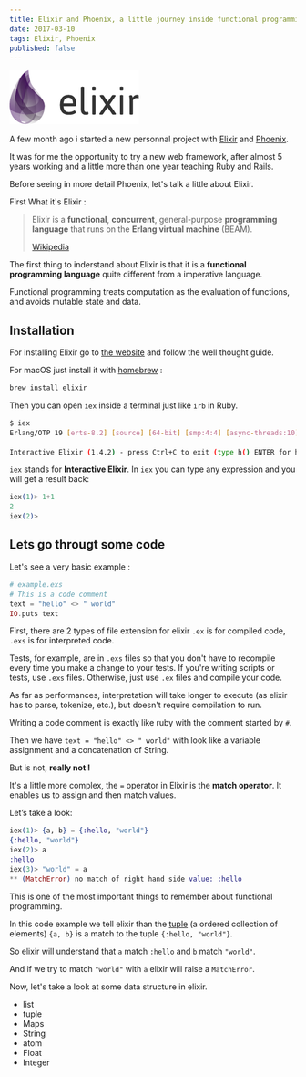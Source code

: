 ```yaml
---
title: Elixir and Phoenix, a little journey inside functional programming - Part 1
date: 2017-03-10
tags: Elixir, Phoenix
published: false
---
```


![elixir-logo](/assets/images/blog/2017-03-10-elixir-and-phoenix-part1/elixir-logo.png)

A few month ago i started a new personnal project with [Elixir](http://elixir-lang.org/) and [Phoenix](http://www.phoenixframework.org/).

It was for me the opportunity to try a new web framework, after almost 5 years working and a little more than one year teaching Ruby and Rails.

Before seeing in more detail Phoenix, let's talk a little about Elixir.

First What it's Elixir :

> Elixir is a **functional**, **concurrent**, general-purpose **programming language** that runs on the **Erlang virtual machine** (BEAM).
>
>[Wikipedia](https://en.wikipedia.org/wiki/Elixir_(programming_language))

The first thing to inderstand about Elixir is that it is a **functional programming language** quite different from a imperative language.

Functional programming treats computation as the evaluation of functions, and avoids mutable state and data.

## Installation

For installing Elixir go to [the website](http://elixir-lang.org/install.html) and follow the well thought guide.

For macOS just install it with [homebrew](https://brew.sh/) :

```bash
brew install elixir
```

Then you can open `iex` inside a terminal just like `irb` in Ruby.

```bash
$ iex
Erlang/OTP 19 [erts-8.2] [source] [64-bit] [smp:4:4] [async-threads:10] [hipe] [kernel-poll:false] [dtrace]

Interactive Elixir (1.4.2) - press Ctrl+C to exit (type h() ENTER for help)
```

`iex` stands for **Interactive Elixir**. In `iex` you can type any expression and you will get a result back:

```elixir
iex(1)> 1+1
2
iex(2)>
```

## Lets go througt some code

Let's see a very basic example :

```elixir
# example.exs
# This is a code comment
text = "hello" <> " world"
IO.puts text
```

First, there are 2 types of file extension for elixir `.ex` is for compiled code, `.exs` is for interpreted code.

Tests, for example, are in `.exs` files so that you don't have to recompile every time you make a change to your tests. If you're writing scripts or tests, use `.exs` files. Otherwise, just use `.ex` files and compile your code.

As far as performances, interpretation will take longer to execute (as elixir has to parse, tokenize, etc.), but doesn't require compilation to run.

Writing a code comment is exactly like ruby with the comment started by `#`.

Then we have `text = "hello" <> " world"` with look like a variable assignment and a concatenation of String.

But is not, **really not !**

It's a little more complex, the `=` operator in Elixir is the **match operator**. It enables us to assign and then match values.

Let’s take a look:

```elixir
iex(1)> {a, b} = {:hello, "world"}
{:hello, "world"}
iex(2)> a
:hello
iex(3)> "world" = a
** (MatchError) no match of right hand side value: :hello
```

This is one of the most important things to remember about functional programming.

In this code example we tell elixir than the [tuple](https://hexdocs.pm/elixir/Tuple.html) (a ordered collection of elements) `{a, b}` is a match to the tuple `{:hello, "world"}`.

So elixir will understand that `a` match `:hello` and `b` match `"world"`.

And if we try to match `"world"` with `a` elixir will raise a `MatchError`.

Now, let's take a look at some data structure in elixir.

- list
- tuple
- Maps
- String
- atom
- Float
- Integer
